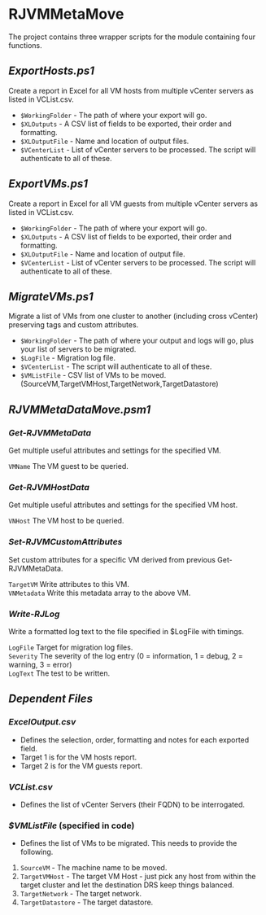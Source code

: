# RJVMMetaMove

The project contains three wrapper scripts for the module containing four functions.

## *ExportHosts.ps1*
Create a report in Excel for all VM hosts from multiple vCenter servers as listed in VCList.csv.

- `$WorkingFolder` - The path of where your export will go.<br>
- `$XLOutputs` - A CSV list of fields to be exported, their order and formatting.<br>
- `$XLOutputFile` - Name and location of output files.<br>
- `$VCenterList` - List of vCenter servers to be processed.  The script will authenticate to all of these.<br>

## *ExportVMs.ps1*
Create a report in Excel for all VM guests from multiple vCenter servers as listed in VCList.csv.

- `$WorkingFolder` - The path of where your export will go.<br>
- `$XLOutputs` - A CSV list of fields to be exported, their order and formatting.<br>
- `$XLOutputFile` - Name and location of output file.<br>
- `$VCenterList` - List of vCenter servers to be processed.  The script will authenticate to all of these.<br>

## *MigrateVMs.ps1*
Migrate a list of VMs from one cluster to another (including cross vCenter) preserving tags and custom attributes.

- `$WorkingFolder` - The path of where your output and logs will go, plus your list of servers to be migrated.<br>
- `$LogFile` - Migration log file.<br>
- `$VCenterList` -   The script will authenticate to all of these.<br>
- `$VMListFile` - CSV list of VMs to be moved. (SourceVM,TargetVMHost,TargetNetwork,TargetDatastore)<br>

## *RJVMMetaDataMove.psm1*
### *Get-RJVMMetaData*
Get multiple useful attributes and settings for the specified VM.

`VMName` The VM guest to be queried.<br>

### *Get-RJVMHostData*
Get multiple useful attributes and settings for the specified VM host.

`VNHost` The VM host to be queried.<br>

### *Set-RJVMCustomAttributes*
Set custom attributes for a specific VM derived from previous Get-RJVMMetaData.

`TargetVM` Write attributes to this VM.<br>
`VNMetadata` Write this metadata array to the above VM.<br>

### *Write-RJLog*
Write a formatted log text to the file specified in $LogFile with timings.

`LogFile` Target for migration log files.<br>
`Severity` The severity of the log entry (0 = information, 1 = debug, 2 = warning, 3 = error)<br>
`LogText` The test to be written.<br>

## *Dependent Files*
### *ExcelOutput.csv*
- Defines the selection, order, formatting and notes for each exported field.<br>
- Target 1 is for the VM hosts report.<br>
- Target 2 is for the VM guests report.<br>

### *VCList.csv*
- Defines the list of vCenter Servers (their FQDN) to be interrogated.

### *$VMListFile* (specified in code)
- Defines the list of VMs to be migrated.  This needs to provide the following.
1. `SourceVM` - The machine name to be moved.<br>
2. `TargetVMHost` - The target VM Host - just pick any host from within the target cluster and let the destination DRS keep things balanced.<br>
3. `TargetNetwork` - The target network.<br>
4. `TargetDatastore` - The target datastore.<br>
